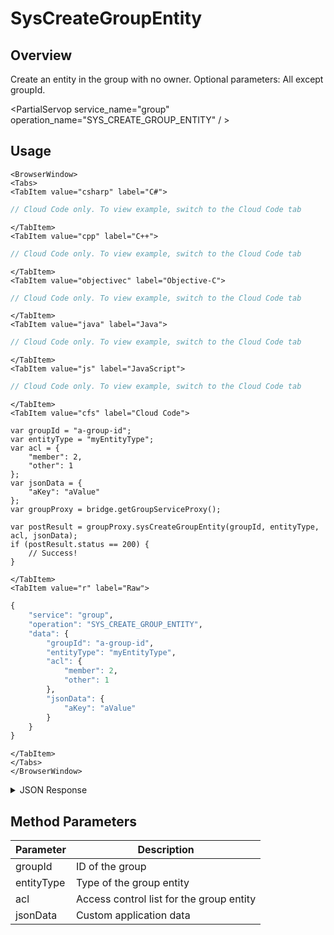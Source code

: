 # SysCreateGroupEntity
## Overview
Create an entity in the group with no owner. Optional parameters: All except groupId.

<PartialServop service_name="group" operation_name="SYS_CREATE_GROUP_ENTITY" / >

## Usage

```mdx-code-block
<BrowserWindow>
<Tabs>
<TabItem value="csharp" label="C#">
```

```csharp
// Cloud Code only. To view example, switch to the Cloud Code tab
```

```mdx-code-block
</TabItem>
<TabItem value="cpp" label="C++">
```

```cpp
// Cloud Code only. To view example, switch to the Cloud Code tab
```

```mdx-code-block
</TabItem>
<TabItem value="objectivec" label="Objective-C">
```

```objectivec
// Cloud Code only. To view example, switch to the Cloud Code tab
```

```mdx-code-block
</TabItem>
<TabItem value="java" label="Java">
```

```java
// Cloud Code only. To view example, switch to the Cloud Code tab
```

```mdx-code-block
</TabItem>
<TabItem value="js" label="JavaScript">
```

```javascript
// Cloud Code only. To view example, switch to the Cloud Code tab
```

```mdx-code-block
</TabItem>
<TabItem value="cfs" label="Cloud Code">
```

```cfscript
var groupId = "a-group-id";
var entityType = "myEntityType";
var acl = {
    "member": 2,
    "other": 1
};
var jsonData = {
    "aKey": "aValue"
};
var groupProxy = bridge.getGroupServiceProxy();

var postResult = groupProxy.sysCreateGroupEntity(groupId, entityType, acl, jsonData);
if (postResult.status == 200) {
    // Success!
}
```

```mdx-code-block
</TabItem>
<TabItem value="r" label="Raw">
```

```r
{
	"service": "group",
	"operation": "SYS_CREATE_GROUP_ENTITY",
	"data": {
		"groupId": "a-group-id",
		"entityType": "myEntityType",
		"acl": {
			"member": 2,
			"other": 1
		},
		"jsonData": {
			"aKey": "aValue"
		}
	}
}
```

```mdx-code-block
</TabItem>
</Tabs>
</BrowserWindow>
```

<details>
<summary>JSON Response</summary>

```json
{
    "status": 200,
    "data": {
        "gameId": "20595",
        "groupId": "fee55a37-5e86-43e8-942e-06bcbe1b701e",
        "entityId": "91cfece7-debb-4698-ba6b-cd2cb432458d",
        "ownerId": null,
        "entityType": "BLUE",
        "createdAt": 1462812680359,
        "updatedAt": 1462812680359,
        "version": 1,
        "data": {},
        "acl": {
            "member": 2,
            "other": 1
        }
    }
}
```
</details>

## Method Parameters
Parameter | Description
--------- | -----------
groupId | ID of the group
entityType | Type of the group entity
acl | Access control list for the group entity
jsonData | Custom application data


